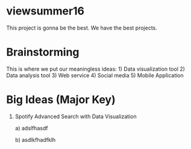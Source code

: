 # viewsummer16
This project is gonna be the best. We have the best projects.
# Brainstorming
This is where we put our meaningless ideas:
	1) Data visualization tool
	2) Data analysis tool
	3) Web service
	4) Social media
	5) Mobile Application



# Big Ideas (Major Key)
1. Spotify Advanced Search with Data Visualization

	a) adslfhasdf

	b) asdlkfhadfklh





